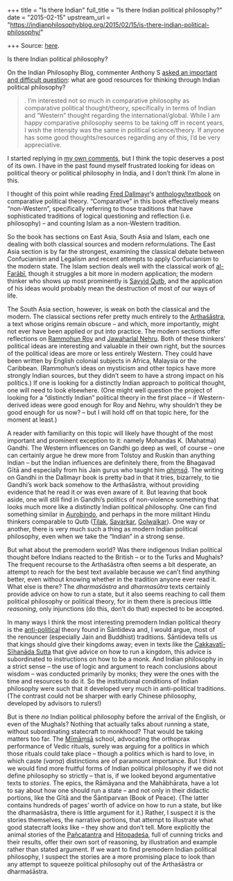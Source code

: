 +++
title = "Is there Indian"
full_title = "Is there Indian political philosophy?"
date = "2015-02-15"
upstream_url = "https://indianphilosophyblog.org/2015/02/15/is-there-indian-political-philosophy/"

+++
Source: [here](https://indianphilosophyblog.org/2015/02/15/is-there-indian-political-philosophy/).

Is there Indian political philosophy?

On the Indian Philosophy Blog, commenter Anthony S [asked an important
and difficult
question](http://indianphilosophyblog.org/2015/01/31/why-should-one-engage-in-non-western-philosophical-ideas-two-examples/#comment-102256):
what are good resources for thinking through Indian political
philosophy?

> . I’m interested not so much in comparative philosophy as comparative
> political thought/theory, specifically in terms of Indian and
> “Western” thought regarding the international/global. While I am happy
> comparative philosophy seems to be taking off in recent years, I wish
> the intensity was the same in political science/theory. If anyone has
> some good thoughts/resources regarding any of this, I’d be very
> appreciative.

I started replying in [my own
comments](http://indianphilosophyblog.org/2015/01/31/why-should-one-engage-in-non-western-philosophical-ideas-two-examples/#comment-102285),
but I think the topic deserves a post of its own. I have in the past
found myself frustrated looking for ideas on political theory or
political philosophy in India, and I don’t think I’m alone in this.

I thought of this point while reading [Fred
Dallmayr](http://politicalscience.nd.edu/faculty/faculty-list/fred-r-dallmayr/)‘s
[anthology/textbook](http://www.amazon.com/Comparative-Political-Theory-An-Introduction/dp/0230618634)
on comparative political theory. “Comparative” in this book effectively
means “non-Western”, specifically referring to those traditions that
have sophisticated traditions of logical questioning and reflection
(i.e. philosophy) – and counting Islam as a non-Western tradition.

So the book has sections on East Asia, South Asia and Islam, each one
dealing with both classical sources and modern reformulations. The East
Asia section is by far the strongest, examining the classical debate
between Confucianism and Legalism and recent attempts to apply
Confucianism to the modern state. The Islam section deals well with the
classical work of [al-Farābī](http://en.wikipedia.org/wiki/Al-Farabi),
though it struggles a bit more in modern application; the modern thinker
who shows up most prominently is [Sayyid
Qutb](http://en.wikipedia.org/wiki/Sayyid_Qutb), and the application of
his ideas would probably mean the destruction of most of our ways of
life.

The South Asia section, however, is weak on both the classical and the
modern. The classical sections refer pretty much entirely to the
[Arthaśāstra](http://www.amazon.com/The-ARTHASHASTRA-Penguin-Classics-Kautilya-ebook/dp/B008ET4226),
a text whose origins remain obscure – and which, more importantly, might
not ever have been applied or put into practice. The modern sections
offer reflections on [Rammohun
Roy](http://en.wikipedia.org/wiki/Ram_Mohan_Roy) and [Jawaharlal
Nehru](http://en.wikipedia.org/wiki/Jawaharlal_Nehru). Both of these
thinkers’ political ideas are interesting and valuable in their own
right, but the sources of the political ideas are more or less entirely
Western. They could have been written by English colonial subjects in
Africa, Malaysia or the Caribbean. (Rammohun’s ideas on mysticism and
other topics have more strongly Indian sources, but they didn’t seem to
have a strong impact on his politics.) If one is looking for a
distinctly Indian approach to political thought, one will need to look
elsewhere. (One might well question the project of looking for a
“distinctly Indian” political theory in the first place – if
Western-derived ideas were good enough for Roy and Nehru, why shouldn’t
they be good enough for us now? – but I will hold off on that topic
here, for the moment at least.)

A reader with familiarity on this topic will likely have thought of the
most important and prominent exception to it: namely Mohandas K.
(Mahatma) Gandhi. The Western influences on Gandhi go deep as well, of
course – one can certainly argue he drew more from Tolstoy and Ruskin
than anything Indian – but the Indian influences are definitely there,
from the Bhagavad Gītā and especially from his Jain gurus who taught him
*[ahiṃsā](http://en.wikipedia.org/wiki/Ahimsa)*. The writing on Gandhi
in the Dallmayr book is pretty bad in that it tries, bizarrely, to tie
Gandhi’s work back somehow to the Arthaśāstra, without providing
evidence that he read it or was even aware of it. But leaving that book
aside, one will still find in Gandhi’s politics of non-violence
something that looks much more like a distinctly Indian political
philosophy. One can find something similar in
[Aurobindo](http://en.wikipedia.org/wiki/Sri_Aurobindo), and perhaps in
the more militant Hindu thinkers comparable to Qutb
([Tilak](http://en.wikipedia.org/wiki/Bal_Gangadhar_Tilak),
[Savarkar](http://www.economist.com/news/christmas-specials/21636599-controversial-mentor-hindu-right-man-who-thought-gandhi-sissy),
[Golwalkar](http://www.countercurrents.org/comm-guha281106.htm)). One
way or another, there is very much such a thing as modern Indian
political philosophy, even when we take the “Indian” in a strong sense.

But what about the premodern world? Was there indigenous Indian
political thought before Indians reacted to the British – or to the
Turks and Mughals? The frequent recourse to the Arthaśāstra often seems
a bit desperate, an attempt to reach for the best text available because
we can’t find anything better, even without knowing whether in the
tradition anyone ever read it. What else is there? The *dharmaśāstra*
and *dharmasūtra* texts certainly provide advice on how to run a state,
but it also seems reaching to call them political philosophy or
political theory, for in them there is precious little *reasoning*, only
injunctions (do this, don’t do that) expected to be accepted.

In many ways I think the most interesting premodern Indian political
theory is the
[anti-political](http://loveofallwisdom.com/blog/2010/08/on-santidevas-anti-politics/)
theory found in Śāntideva and, I would argue, most of the renouncer
(especially Jain and Buddhist) traditions. Śāntideva tells us that kings
should give their kingdoms away; even in texts like the
[Cakkavatī-Sīhanāda
Sutta](http://www.basicbuddhism.org/index.cfm?GPID=29) that give advice
on how to run a kingdom, this advice is subordinated to instructions on
how to be a monk. And Indian philosophy in a strict sense – the use of
logic and argument to reach conclusions about wisdom – was conducted
primarily by monks; they were the ones with the time and resources to do
it. So the institutional conditions of Indian philosophy were such that
it developed very much in anti-political traditions. (The contrast could
not be sharper with early Chinese philosophy, developed by advisors to
rulers!)

But is there *no* Indian political philosophy before the arrival of the
English, or even of the Mughals? Nothing that actually talks about
running a state, without subordinating statecraft to monkhood? That
would be taking matters too far. The
[Mīmāṃsā](http://en.wikipedia.org/wiki/M%C4%ABm%C4%81%E1%B9%83s%C4%81)
school, advocating the orthoprax performance of Vedic rituals, surely
was arguing for a politics in which those rituals could take place –
though a politics which is hard to love, in which caste (*varṇa*)
distinctions are of paramount importance. But I think we would find more
fruitful forms of Indian political philosophy if we did not define
philosophy so strictly – that is, if we looked beyond argumentative
texts to *stories*. The epics, the Rāmāyana and the Mahābhārata, have a
lot to say about how one should run a state – and not only in their
didactic portions, like the Gītā and the Śāntiparvan (Book of Peace).
(The latter contains hundreds of pages’ worth of advice on how to run a
state, but like the dharmaśāstra, there is little argument for it.)
Rather, I suspect it is the stories themselves, the narrative portions,
that attempt to illustrate what good statecraft looks like – they show
and don’t tell. More explicitly the animal stories of the
[Pañcatantra](http://en.wikipedia.org/wiki/Panchatantra) and
[Hitopadeśa](http://en.wikipedia.org/wiki/Hitopadesha), full of cunning
tricks and their results, offer their own sort of reasoning, by
illustration and example rather than stated argument. If we want to find
premodern Indian political philosophy, I suspect the stories are a more
promising place to look than any attempt to squeeze political philosophy
out of the Arthaśāstra or dharmaśāstra.
